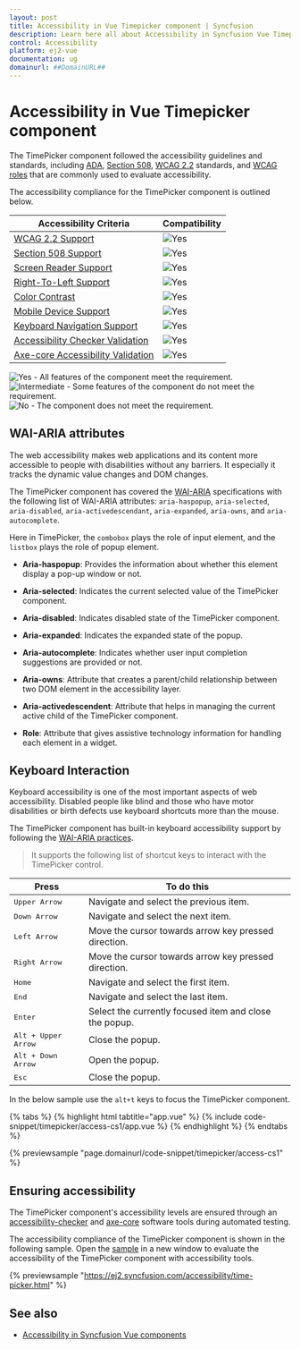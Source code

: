 ```yaml
---
layout: post
title: Accessibility in Vue Timepicker component | Syncfusion
description: Learn here all about Accessibility in Syncfusion Vue Timepicker component of Syncfusion Essential JS 2 and more.
control: Accessibility 
platform: ej2-vue
documentation: ug
domainurl: ##DomainURL##
---
```


# Accessibility in Vue Timepicker component

The TimePicker component followed the accessibility guidelines and standards, including [ADA](https://www.ada.gov/), [Section 508](https://www.section508.gov/), [WCAG 2.2](https://www.w3.org/TR/WCAG22/) standards, and [WCAG roles](https://www.w3.org/TR/wai-aria/#roles) that are commonly used to evaluate accessibility.

The accessibility compliance for the TimePicker component is outlined below.

| Accessibility Criteria | Compatibility |
| -- | -- |
| [WCAG 2.2 Support](../common/accessibility#accessibility-standards) | <img src="https://cdn.syncfusion.com/content/images/documentation/full.png" alt="Yes"> |
| [Section 508 Support](../common/accessibility#accessibility-standards) | <img src="https://cdn.syncfusion.com/content/images/documentation/full.png" alt="Yes"> |
| [Screen Reader Support](../common/accessibility#screen-reader-support) | <img src="https://cdn.syncfusion.com/content/images/documentation/full.png" alt="Yes"> |
| [Right-To-Left Support](../common/accessibility#right-to-left-support) | <img src="https://cdn.syncfusion.com/content/images/documentation/full.png" alt="Yes"> |
| [Color Contrast](../common/accessibility#color-contrast) | <img src="https://cdn.syncfusion.com/content/images/documentation/full.png" alt="Yes"> |
| [Mobile Device Support](../common/accessibility#mobile-device-support) | <img src="https://cdn.syncfusion.com/content/images/documentation/full.png" alt="Yes"> |
| [Keyboard Navigation Support](../common/accessibility#keyboard-navigation-support) | <img src="https://cdn.syncfusion.com/content/images/documentation/full.png" alt="Yes"> |
| [Accessibility Checker Validation](../common/accessibility#ensuring-accessibility) | <img src="https://cdn.syncfusion.com/content/images/documentation/full.png" alt="Yes"> |
| [Axe-core Accessibility Validation](../common/accessibility#ensuring-accessibility) | <img src="https://cdn.syncfusion.com/content/images/documentation/full.png" alt="Yes"> |

<style>
    .post .post-content img {
        display: inline-block;
        margin: 0.5em 0;
    }
</style>
<div><img src="https://cdn.syncfusion.com/content/images/documentation/full.png" alt="Yes"> - All features of the component meet the requirement.</div>

<div><img src="https://cdn.syncfusion.com/content/images/documentation/partial.png" alt="Intermediate"> - Some features of the component do not meet the requirement.</div>

<div><img src="https://cdn.syncfusion.com/content/images/documentation/not-supported.png" alt="No"> - The component does not meet the requirement.</div>

## WAI-ARIA attributes

The web accessibility makes web applications and its content more accessible to people with disabilities without any barriers. It especially it tracks the dynamic value changes and DOM changes.

The TimePicker component has covered the [WAI-ARIA](http://www.w3.org/WAI/PF/aria-practices) specifications with the following list of WAI-ARIA
attributes: `aria-haspopup`, `aria-selected`, `aria-disabled`, `aria-activedescendant`, `aria-expanded`, `aria-owns`, and `aria-autocomplete`.

Here in TimePicker, the `combobox` plays the role of input element, and the `listbox` plays the role of popup element.

* **Aria-haspopup**: Provides the information about whether this element display a pop-up window or not.

* **Aria-selected**: Indicates the current selected value of the TimePicker component.

* **Aria-disabled**: Indicates disabled state of the TimePicker component.

* **Aria-expanded**: Indicates the expanded state of the popup.

* **Aria-autocomplete**: Indicates whether user input completion suggestions are provided or not.

* **Aria-owns**: Attribute that creates a parent/child relationship between two DOM element in the accessibility layer.

* **Aria-activedescendent**: Attribute that helps in managing the current active child of the TimePicker component.

* **Role**: Attribute that gives assistive technology information for handling each element in a widget.

## Keyboard Interaction

Keyboard accessibility is one of the most important aspects of web accessibility. Disabled people like blind and those who have motor disabilities or birth defects use keyboard shortcuts more than the mouse.

The TimePicker component has built-in keyboard accessibility support by following the [WAI-ARIA practices](http://www.w3.org/WAI/PF/aria-practices).

> It supports the following list of shortcut keys to interact with the TimePicker control.

| **Press** | **To do this** |
| --- | --- |
| <kbd>Upper Arrow</kbd> | Navigate and select the previous item. |
| <kbd>Down Arrow</kbd> | Navigate and select the next item. |
| <kbd>Left Arrow</kbd> | Move the cursor towards arrow key pressed direction. |
| <kbd>Right Arrow</kbd> | Move the cursor towards arrow key pressed direction. |
| <kbd>Home</kbd> | Navigate and select the first item. |
| <kbd>End</kbd> | Navigate and select the last item. |
| <kbd>Enter</kbd> | Select the currently focused item and close the popup. |
| <kbd>Alt + Upper Arrow</kbd> | Close the popup. |
| <kbd>Alt + Down Arrow</kbd> | Open the popup. |
| <kbd>Esc</kbd> | Close the popup. |

In the below sample use the `alt+t` keys to focus the TimePicker component.

{% tabs %}
{% highlight html tabtitle="app.vue" %}
{% include code-snippet/timepicker/access-cs1/app.vue %}
{% endhighlight %}
{% endtabs %}
        
{% previewsample "page.domainurl/code-snippet/timepicker/access-cs1" %}

## Ensuring accessibility

The TimePicker component's accessibility levels are ensured through an [accessibility-checker](https://www.npmjs.com/package/accessibility-checker) and [axe-core](https://www.npmjs.com/package/axe-core) software tools during automated testing.

The accessibility compliance of the TimePicker component is shown in the following sample. Open the [sample](https://ej2.syncfusion.com/accessibility/time-picker.html) in a new window to evaluate the accessibility of the TimePicker component with accessibility tools.

{% previewsample "https://ej2.syncfusion.com/accessibility/time-picker.html" %}

## See also

* [Accessibility in Syncfusion Vue components](../common/accessibility)